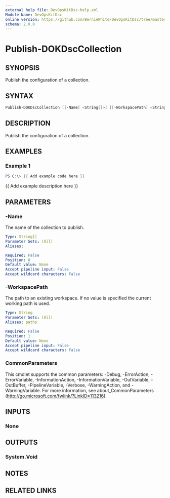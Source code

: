 ```yaml
---
external help file: DevOpsKitDsc-help.xml
Module Name: DevOpsKitDsc
online version: https://github.com/BernieWhite/DevOpsKitDsc/tree/master/docs/commands/en-US/Publish-DOKDscCollection.md
schema: 2.0.0
---
```


# Publish-DOKDscCollection

## SYNOPSIS

Publish the configuration of a collection.

## SYNTAX

```powershell
Publish-DOKDscCollection [[-Name] <String[]>] [[-WorkspacePath] <String>] [<CommonParameters>]
```

## DESCRIPTION

Publish the configuration of a collection.

## EXAMPLES

### Example 1

```powershell
PS C:\> {{ Add example code here }}
```

{{ Add example description here }}

## PARAMETERS

### -Name

The name of the collection to publish.

```yaml
Type: String[]
Parameter Sets: (All)
Aliases: 

Required: False
Position: 0
Default value: None
Accept pipeline input: False
Accept wildcard characters: False
```

### -WorkspacePath

The path to an existing workspace. If no value is specified the current working path is used.

```yaml
Type: String
Parameter Sets: (All)
Aliases: paths

Required: False
Position: 1
Default value: None
Accept pipeline input: False
Accept wildcard characters: False
```

### CommonParameters

This cmdlet supports the common parameters: -Debug, -ErrorAction, -ErrorVariable, -InformationAction, -InformationVariable, -OutVariable, -OutBuffer, -PipelineVariable, -Verbose, -WarningAction, and -WarningVariable. For more information, see about_CommonParameters (http://go.microsoft.com/fwlink/?LinkID=113216).

## INPUTS

### None

## OUTPUTS

### System.Void

## NOTES

## RELATED LINKS
